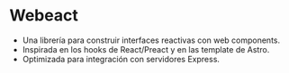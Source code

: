 # Webeact

- Una librería para construir interfaces reactivas con web components.
- Inspirada en los hooks de React/Preact y en las template de Astro.
- Optimizada para integración con servidores Express.

